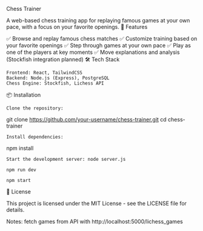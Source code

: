 Chess Trainer

A web-based chess training app for replaying famous games at your own pace, with a focus on your favorite openings.
🚀 Features

✅ Browse and replay famous chess matches
✅ Customize training based on your favorite openings
✅ Step through games at your own pace
✅ Play as one of the players at key moments
✅ Move explanations and analysis (Stockfish integration planned)
🛠️ Tech Stack

    Frontend: React, TailwindCSS
    Backend: Node.js (Express), PostgreSQL
    Chess Engine: Stockfish, Lichess API

📦 Installation

    Clone the repository:

git clone https://github.com/your-username/chess-trainer.git
cd chess-trainer

    Install dependencies:

npm install

    Start the development server: node server.js

    npm run dev

    npm start

📜 License

This project is licensed under the MIT License - see the LICENSE file for details.

Notes: fetch games from API with http://localhost:5000/lichess_games